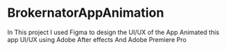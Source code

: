 # BrokernatorAppAnimation
In This project I used Figma to design the UI/UX of the App
Animated this app UI/UX using Adobe After effects And Adobe Premiere Pro
